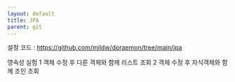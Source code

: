 ```yaml
---
layout: default
title: JPA
parent: git
---
```


설정 코드 : https://github.com/mildw/doraemon/tree/main/jpa


영속성 실험
1 객체 수정 후 다른 객체와 함께 리스트 조회
2 객체 수정 후 자식객체와 함께 조인 조회
